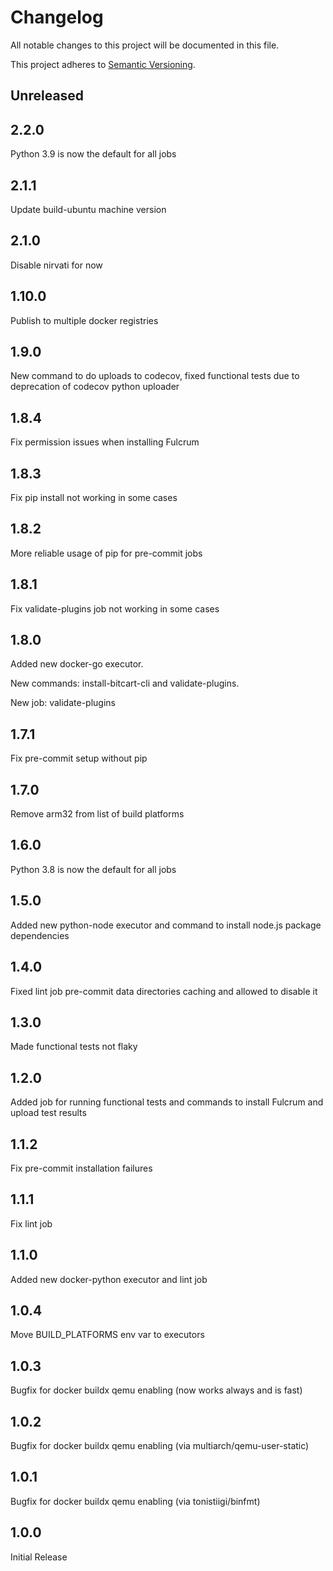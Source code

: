 # Changelog

All notable changes to this project will be documented in this file.

This project adheres to [Semantic Versioning](https://semver.org/spec/v2.0.0.html).

## Unreleased

## 2.2.0

Python 3.9 is now the default for all jobs

## 2.1.1

Update build-ubuntu machine version

## 2.1.0

Disable nirvati for now

## 1.10.0

Publish to multiple docker registries

## 1.9.0

New command to do uploads to codecov, fixed functional tests due to deprecation of codecov python uploader

## 1.8.4

Fix permission issues when installing Fulcrum

## 1.8.3

Fix pip install not working in some cases

## 1.8.2

More reliable usage of pip for pre-commit jobs

## 1.8.1

Fix validate-plugins job not working in some cases

## 1.8.0

Added new docker-go executor.

New commands: install-bitcart-cli and validate-plugins.

New job: validate-plugins

## 1.7.1

Fix pre-commit setup without pip

## 1.7.0

Remove arm32 from list of build platforms

## 1.6.0

Python 3.8 is now the default for all jobs

## 1.5.0

Added new python-node executor and command to install node.js package dependencies

## 1.4.0

Fixed lint job pre-commit data directories caching and allowed to disable it

## 1.3.0

Made functional tests not flaky

## 1.2.0

Added job for running functional tests and commands to install Fulcrum and upload test results

## 1.1.2

Fix pre-commit installation failures

## 1.1.1

Fix lint job

## 1.1.0

Added new docker-python executor and lint job

## 1.0.4

Move BUILD_PLATFORMS env var to executors

## 1.0.3

Bugfix for docker buildx qemu enabling (now works always and is fast)

## 1.0.2

Bugfix for docker buildx qemu enabling (via multiarch/qemu-user-static)

## 1.0.1

Bugfix for docker buildx qemu enabling (via tonistiigi/binfmt)

## 1.0.0

Initial Release
